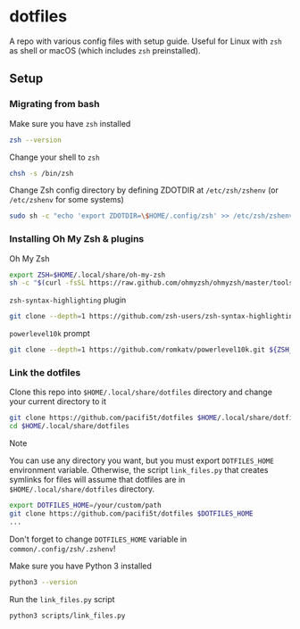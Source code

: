 # dotfiles

A repo with various config files with setup guide. Useful for Linux with `zsh` as shell or macOS (which includes `zsh` preinstalled).

## Setup

### Migrating from bash

Make sure you have `zsh` installed

```sh
zsh --version
```

Change your shell to `zsh`

```sh
chsh -s /bin/zsh
```

Change Zsh config directory by defining ZDOTDIR at `/etc/zsh/zshenv` (or `/etc/zshenv` for some systems)

```sh
sudo sh -c "echo 'export ZDOTDIR=\$HOME/.config/zsh' >> /etc/zsh/zshenv"
```

### Installing Oh My Zsh & plugins

Oh My Zsh

```sh
export ZSH=$HOME/.local/share/oh-my-zsh
sh -c "$(curl -fsSL https://raw.github.com/ohmyzsh/ohmyzsh/master/tools/install.sh)"
```

`zsh-syntax-highlighting` plugin

```sh
git clone --depth=1 https://github.com/zsh-users/zsh-syntax-highlighting.git ${ZSH_CUSTOM:-$ZSH/custom}/plugins/zsh-syntax-highlighting
```

`powerlevel10k` prompt

```sh
git clone --depth=1 https://github.com/romkatv/powerlevel10k.git ${ZSH_CUSTOM:-$ZSH/custom}/themes/powerlevel10k
```

### Link the dotfiles

Clone this repo into `$HOME/.local/share/dotfiles` directory and change your current directory to it

```sh
git clone https://github.com/pacifi5t/dotfiles $HOME/.local/share/dotfiles
cd $HOME/.local/share/dotfiles
```

> [!NOTE]
> You can use any directory you want, but you must export `DOTFILES_HOME` environment variable. Otherwise, the script `link_files.py` that creates symlinks for files will assume that dotfiles are in `$HOME/.local/share/dotfiles` directory.
>
> ```sh
> export DOTFILES_HOME=/your/custom/path
> git clone https://github.com/pacifi5t/dotfiles $DOTFILES_HOME
> ...
> ```
>
> Don't forget to change `DOTFILES_HOME` variable in `common/.config/zsh/.zshenv`!

Make sure you have Python 3 installed

```sh
python3 --version
```

Run the `link_files.py` script

```sh
python3 scripts/link_files.py
```
